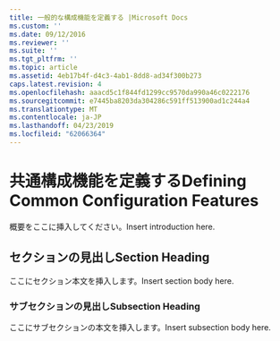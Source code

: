 ```yaml
---
title: 一般的な構成機能を定義する |Microsoft Docs
ms.custom: ''
ms.date: 09/12/2016
ms.reviewer: ''
ms.suite: ''
ms.tgt_pltfrm: ''
ms.topic: article
ms.assetid: 4eb17b4f-d4c3-4ab1-8dd8-ad34f300b273
caps.latest.revision: 4
ms.openlocfilehash: aaacd5c1f844fd1299cc9570da990a46c0222176
ms.sourcegitcommit: e7445ba8203da304286c591ff513900ad1c244a4
ms.translationtype: MT
ms.contentlocale: ja-JP
ms.lasthandoff: 04/23/2019
ms.locfileid: "62066364"
---
```

# <a name="defining-common-configuration-features"></a><span data-ttu-id="c9af3-102">共通構成機能を定義する</span><span class="sxs-lookup"><span data-stu-id="c9af3-102">Defining Common Configuration Features</span></span>

<span data-ttu-id="c9af3-103">概要をここに挿入してください。</span><span class="sxs-lookup"><span data-stu-id="c9af3-103">Insert introduction here.</span></span>

## <a name="section-heading"></a><span data-ttu-id="c9af3-104">セクションの見出し</span><span class="sxs-lookup"><span data-stu-id="c9af3-104">Section Heading</span></span>

<span data-ttu-id="c9af3-105">ここにセクション本文を挿入します。</span><span class="sxs-lookup"><span data-stu-id="c9af3-105">Insert section body here.</span></span>

### <a name="subsection-heading"></a><span data-ttu-id="c9af3-106">サブセクションの見出し</span><span class="sxs-lookup"><span data-stu-id="c9af3-106">Subsection Heading</span></span>

<span data-ttu-id="c9af3-107">ここにサブセクションの本文を挿入します。</span><span class="sxs-lookup"><span data-stu-id="c9af3-107">Insert subsection body here.</span></span>
